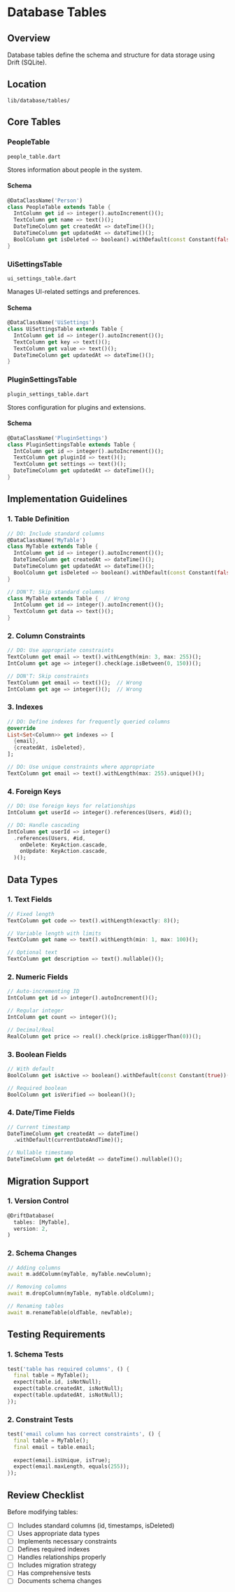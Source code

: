 # Database Tables

## Overview
Database tables define the schema and structure for data storage using Drift (SQLite).

## Location
`lib/database/tables/`

## Core Tables

### PeopleTable
`people_table.dart`

Stores information about people in the system.

#### Schema
```dart
@DataClassName('Person')
class PeopleTable extends Table {
  IntColumn get id => integer().autoIncrement()();
  TextColumn get name => text()();
  DateTimeColumn get createdAt => dateTime()();
  DateTimeColumn get updatedAt => dateTime()();
  BoolColumn get isDeleted => boolean().withDefault(const Constant(false))();
}
```

### UiSettingsTable
`ui_settings_table.dart`

Manages UI-related settings and preferences.

#### Schema
```dart
@DataClassName('UiSettings')
class UiSettingsTable extends Table {
  IntColumn get id => integer().autoIncrement()();
  TextColumn get key => text()();
  TextColumn get value => text()();
  DateTimeColumn get updatedAt => dateTime()();
}
```

### PluginSettingsTable
`plugin_settings_table.dart`

Stores configuration for plugins and extensions.

#### Schema
```dart
@DataClassName('PluginSettings')
class PluginSettingsTable extends Table {
  IntColumn get id => integer().autoIncrement()();
  TextColumn get pluginId => text()();
  TextColumn get settings => text()();
  DateTimeColumn get updatedAt => dateTime()();
}
```

## Implementation Guidelines

### 1. Table Definition
```dart
// DO: Include standard columns
@DataClassName('MyTable')
class MyTable extends Table {
  IntColumn get id => integer().autoIncrement()();
  DateTimeColumn get createdAt => dateTime()();
  DateTimeColumn get updatedAt => dateTime()();
  BoolColumn get isDeleted => boolean().withDefault(const Constant(false))();
}

// DON'T: Skip standard columns
class MyTable extends Table {  // Wrong
  IntColumn get id => integer().autoIncrement()();
  TextColumn get data => text()();
}
```

### 2. Column Constraints
```dart
// DO: Use appropriate constraints
TextColumn get email => text().withLength(min: 3, max: 255)();
IntColumn get age => integer().check(age.isBetween(0, 150))();

// DON'T: Skip constraints
TextColumn get email => text()();  // Wrong
IntColumn get age => integer()();  // Wrong
```

### 3. Indexes
```dart
// DO: Define indexes for frequently queried columns
@override
List<Set<Column>> get indexes => [
  {email},
  {createdAt, isDeleted},
];

// DO: Use unique constraints where appropriate
TextColumn get email => text().withLength(max: 255).unique()();
```

### 4. Foreign Keys
```dart
// DO: Use foreign keys for relationships
IntColumn get userId => integer().references(Users, #id)();

// DO: Handle cascading
IntColumn get userId => integer()
  .references(Users, #id, 
    onDelete: KeyAction.cascade,
    onUpdate: KeyAction.cascade,
  )();
```

## Data Types

### 1. Text Fields
```dart
// Fixed length
TextColumn get code => text().withLength(exactly: 8)();

// Variable length with limits
TextColumn get name => text().withLength(min: 1, max: 100)();

// Optional text
TextColumn get description => text().nullable()();
```

### 2. Numeric Fields
```dart
// Auto-incrementing ID
IntColumn get id => integer().autoIncrement()();

// Regular integer
IntColumn get count => integer()();

// Decimal/Real
RealColumn get price => real().check(price.isBiggerThan(0))();
```

### 3. Boolean Fields
```dart
// With default
BoolColumn get isActive => boolean().withDefault(const Constant(true))();

// Required boolean
BoolColumn get isVerified => boolean()();
```

### 4. Date/Time Fields
```dart
// Current timestamp
DateTimeColumn get createdAt => dateTime()
  .withDefault(currentDateAndTime)();

// Nullable timestamp
DateTimeColumn get deletedAt => dateTime().nullable()();
```

## Migration Support

### 1. Version Control
```dart
@DriftDatabase(
  tables: [MyTable],
  version: 2,
)
```

### 2. Schema Changes
```dart
// Adding columns
await m.addColumn(myTable, myTable.newColumn);

// Removing columns
await m.dropColumn(myTable, myTable.oldColumn);

// Renaming tables
await m.renameTable(oldTable, newTable);
```

## Testing Requirements

### 1. Schema Tests
```dart
test('table has required columns', () {
  final table = MyTable();
  expect(table.id, isNotNull);
  expect(table.createdAt, isNotNull);
  expect(table.updatedAt, isNotNull);
});
```

### 2. Constraint Tests
```dart
test('email column has correct constraints', () {
  final table = MyTable();
  final email = table.email;
  
  expect(email.isUnique, isTrue);
  expect(email.maxLength, equals(255));
});
```

## Review Checklist

Before modifying tables:
- [ ] Includes standard columns (id, timestamps, isDeleted)
- [ ] Uses appropriate data types
- [ ] Implements necessary constraints
- [ ] Defines required indexes
- [ ] Handles relationships properly
- [ ] Includes migration strategy
- [ ] Has comprehensive tests
- [ ] Documents schema changes
``` 